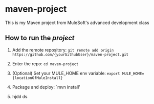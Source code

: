 # maven-project

This is my Maven project from MuleSoft's advanced development class

## How to run the _project_

1. Add the remote repository: `git remote add origin https://github.com/{yourGithubUser}/maven-project.git`

1. Enter the repo: `cd maven-project`

1. (Optional) Set your MULE_HOME env variable: `export MULE_HOME={locationOfMuleInstall}`

1. Package and deploy: `mvn install'
 
1. hjdd ds